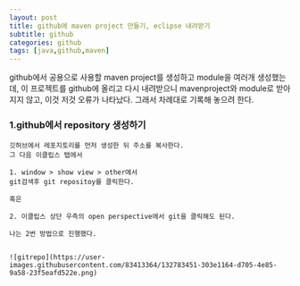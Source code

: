 ```yaml
---
layout: post
title: github에 maven project 만들기, eclipse 내려받기
subtitle: github
categories: github
tags: [java,github,maven]
---
```


github에서 공용으로 사용할 maven project를 생성하고 module을 여러개 생성했는데,
이 프로젝트를 github에 올리고 다시 내려받으니 mavenproject와 module로 받아지지 않고, 이것 저것 오류가 나타났다. 
그래서 차례대로 기록해 놓으려 한다.




### 1.github에서 repository 생성하기
    
    깃허브에서 레포지토리를 먼저 생성한 뒤 주소를 복사한다.
    그 다음 이클립스 탭에서

    1. window > show view > other에서
    git검색후 git repositoy를 클릭한다.

    혹은 
    
    2. 이클립스 상단 우측의 open perspective에서 git을 클릭해도 된다.
    
    나는 2번 방법으로 진행했다.
    

    ![gitrepo](https://user-images.githubusercontent.com/83413364/132783451-303e1164-d705-4e85-9a58-23f5eafd522e.png)



